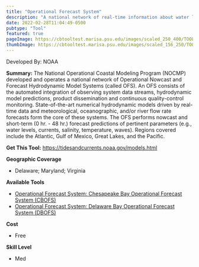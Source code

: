 ```yaml
---
title: "Operational Forecast System"
description: "A national network of real-time information about water levels, wind, water temperature, salinity, and currents."
date: 2022-02-28T11:04:49-0500
pubtype: "Tool"
featured: true
pageImage: https://cbtooltest.marisa.psu.edu/images/scaled_250_400/TOOLID_3.0_ScreenCapture-1.png
thumbImage: https://cbtooltest.marisa.psu.edu/images/scaled_156_250/TOOLID_3.0_ScreenCapture-1.png
---
```

Developed By: NOAA

**Summary:** The National Operational Coastal Modeling Program (NOCMP) developed and operates a national network of Operational Nowcast and Forecast Hydrodynamic Model Systems (called OFS). An OFS consists of the automated integration of observing system data streams, hydrodynamic model predictions, product dissemination and continuous quality-control monitoring. State-of-the-art numerical hydrodynamic models driven by real-time data and meteorological, oceanographic, and/or river flow rate forecasts form the core of these systems. The OFS performs nowcast and short-term (0 hr. - 48 hr.) forecast predictions of pertinent parameters (e.g., water levels, currents, salinity, temperature, waves). Regions covered include the Atlantic, Gulf of Mexico, Great Lakes, and the Pacific.

__**Get This Tool:**__ https://tidesandcurrents.noaa.gov/models.html

__**Geographic Coverage**__
- Delaware; Maryland; Virginia

__**Available Tools**__
-  [Operational Forecast System: Chesapeake Bay Operational Forecast System (CBOFS)](https://cbtooltest.marisa.psu.edu/collection/page-tool3.1)
-  [Operational Forecast System: Delaware Bay Operational Forecast System (DBOFS)](https://cbtooltest.marisa.psu.edu/collection/page-tool3.2)

__**Cost**__
- Free

__**Skill Level**__
- Med
